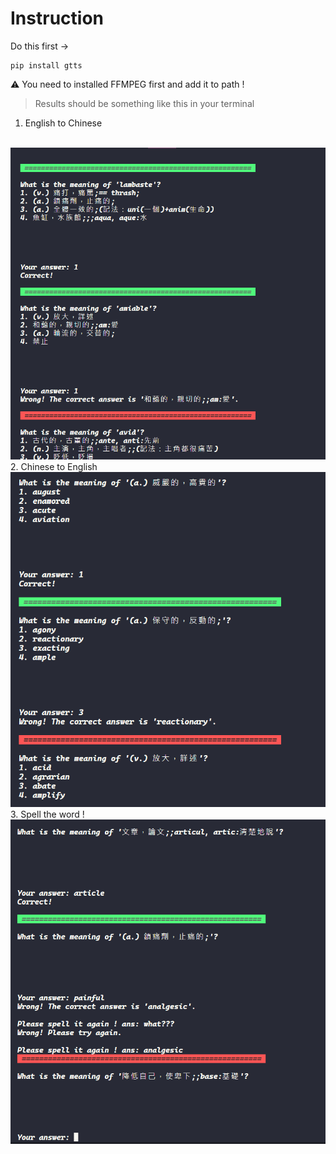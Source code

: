 # Instruction

Do this first ->
```shell
pip install gtts
```
⚠️ You need to installed FFMPEG first and add it to path !

> Results should be something like this in your terminal

1. English to Chinese
<br>

<img src = "https://github.com/Matthew-HMS/Word_quiz/blob/main/img/image.png">
2. Chinese to English
<br>

<img src = "https://github.com/Matthew-HMS/Word_quiz/blob/main/img/image2.png">
3. Spell the word !
<br>

<img src = "https://github.com/Matthew-HMS/Word_quiz/blob/main/img/image3.png">
